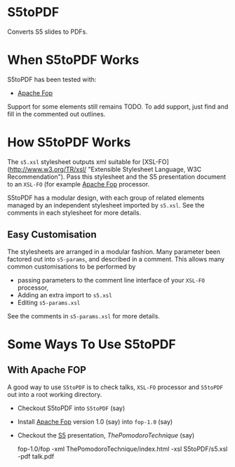 # S5toPDF

Converts S5 slides to PDFs.
   
When S5toPDF Works
==================

S5toPDF has been tested with:

* [Apache Fop](http://xmlgraphics.apache.org/fop/ "Apache Fop XSL-FO")

Support for some elements still remains TODO. To add support, just
find and fill in the commented out outlines.

How S5toPDF Works  
=================

The `s5.xsl` stylesheet outputs xml suitable for [XSL-FO]
(http://www.w3.org/TR/xsl/ "Extensible Stylesheet Language, W3C Recommendation"). 
Pass this stylesheet and the S5 presentation document to an `XSL-FO` 
(for example [Apache Fop](http://xmlgraphics.apache.org/fop/ "Apache Fop XSL-FO") 
processor. 

S5toPDF has a modular design, with each group of
related elements managed by an independent stylesheet
imported by `s5.xsl`. See the comments in each stylesheet
for more details.

Easy Customisation
------------------

The stylesheets are arranged in a modular fashion. Many parameter been factored
out into `s5-params`, and described in a comment. This allows many common 
customisations to be performed by 

* passing parameters to the comment line interface of your `XSL-FO` processor, 
* Adding an extra import to `s5.xsl`
* Editing `s5-params.xsl`

See the comments in `s5-params.xsl` for more details.

Some Ways To Use S5toPDF 
=======================

With Apache FOP
----------------

A good way to use `S5toPDF` is to check talks, `XSL-FO` processor and `S5toPDF` out into a root working directory.

* Checkout S5toPDF into `S5toPDF` (say)
* Install [Apache Fop](http://xmlgraphics.apache.org/fop/ "Apache Fop XSL-FO") version 1.0 (say) 
   into `fop-1.0` (say)
* Checkout the [S5](http://meyerweb.com/eric/tools/s5/ "S5: A Simple Standards-Based Slide Show System") 
   presentation, *ThePomodoroTechnique* (say)
 
   fop-1.0/fop -xml ThePomodoroTechnique/index.html -xsl S5toPDF/s5.xsl -pdf talk.pdf 